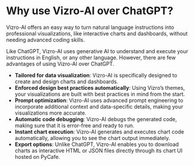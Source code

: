 # Why use Vizro-AI over ChatGPT?

Vizro-AI offers an easy way to turn natural language instructions into professional visualizations, like interactive charts and dashboards, without needing advanced coding skills.

Like ChatGPT, Vizro-AI uses generative AI to understand and execute your instructions in English, or any other language. However, there are few advantages of using Vizro-AI over ChatGPT.

- **Tailored for data visualization**: Vizro-AI is specifically designed to create and design charts and dashboards.
- **Enforced design best practices automatically**: Using Vizro’s themes, your visualizations are built with best practices in mind from the start.
- **Prompt optimization**: Vizro-AI uses advanced prompt engineering to incorporate additional context and data-specific details, making your visualizations more accurate.
- **Automatic code debugging**: Vizro-AI debugs the generated code, making sure that it is error-free and ready to run.
- **Instant chart execution**: Vizro-AI generates and executes chart code automatically, allowing you to see the chart output immediately.
- **Export options**: Unlike ChatGPT, Vizro-AI enables you to download charts as interactive HTML or JSON files directly through its chart UI hosted on PyCafe.
